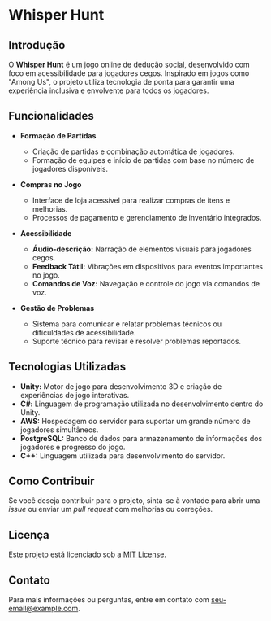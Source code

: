 # Whisper Hunt

## Introdução

O **Whisper Hunt** é um jogo online de dedução social, desenvolvido com foco em acessibilidade para jogadores cegos. Inspirado em jogos como "Among Us", o projeto utiliza tecnologia de ponta para garantir uma experiência inclusiva e envolvente para todos os jogadores.

## Funcionalidades

- **Formação de Partidas**
  - Criação de partidas e combinação automática de jogadores.
  - Formação de equipes e início de partidas com base no número de jogadores disponíveis.

- **Compras no Jogo**
  - Interface de loja acessível para realizar compras de itens e melhorias.
  - Processos de pagamento e gerenciamento de inventário integrados.

- **Acessibilidade**
  - **Áudio-descrição:** Narração de elementos visuais para jogadores cegos.
  - **Feedback Tátil:** Vibrações em dispositivos para eventos importantes no jogo.
  - **Comandos de Voz:** Navegação e controle do jogo via comandos de voz.

- **Gestão de Problemas**
  - Sistema para comunicar e relatar problemas técnicos ou dificuldades de acessibilidade.
  - Suporte técnico para revisar e resolver problemas reportados.

## Tecnologias Utilizadas

- **Unity:** Motor de jogo para desenvolvimento 3D e criação de experiências de jogo interativas.
- **C#:** Linguagem de programação utilizada no desenvolvimento dentro do Unity.
- **AWS:** Hospedagem do servidor para suportar um grande número de jogadores simultâneos.
- **PostgreSQL:** Banco de dados para armazenamento de informações dos jogadores e progresso do jogo.
- **C++:** Linguagem utilizada para desenvolvimento do servidor.

## Como Contribuir

Se você deseja contribuir para o projeto, sinta-se à vontade para abrir uma *issue* ou enviar um *pull request* com melhorias ou correções.

## Licença

Este projeto está licenciado sob a [MIT License](LICENSE).

## Contato

Para mais informações ou perguntas, entre em contato com [seu-email@example.com](mailto:seu-email@example.com).
